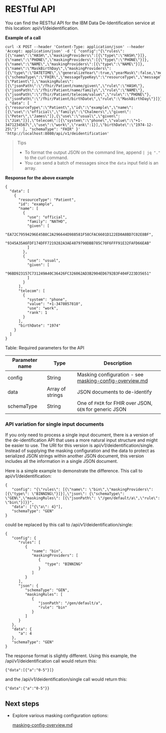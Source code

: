 # RESTful API

You can find the RESTful API for the IBM Data De-Identification service at this location: api/v1/deidentification.

**Example of a call**
```
curl -X POST --header 'Content-Type: application/json' --header 'Accept: application/json' -d '{ "config":"{\"rules\":[{\"name\":\"HASH\",\"maskingProviders\":[{\"type\":\"HASH\"}]},{\"name\":\"PHONE\",\"maskingProviders\":[{\"type\":\"PHONE\"}]},{\"name\":\"NAME\",\"maskingProviders\":[{\"type\":\"NAME\"}]},{\"name\":\"MaskBirthDay\",\"maskingProviders\":[{\"type\":\"DATETIME\",\"generalizeYear\":true,\"yearMask\":false,\"monthMask\":false,\"dayMask\":false,\"hourMask\":false,\"minuteMask\":false,\"secondMask\":false}]}],\"json\":{\"schemaType\":\"FHIR\",\"messageTypeKey\":\"resourceType\",\"messageTypes\":[\"Patient\"],\"maskingRules\":[{\"jsonPath\":\"/fhir/Patient/name/given\",\"rule\":\"HASH\"},{\"jsonPath\":\"/fhir/Patient/name/family\",\"rule\":\"NAME\"},{\"jsonPath\":\"/fhir/Patient/telecom/value\",\"rule\":\"PHONE\"},{\"jsonPath\":\"/fhir/Patient/birthDate\",\"rule\":\"MaskBirthDay\"}]}}" , "data": [  "{\"resourceType\":\"Patient\",\"id\":\"example\",\"name\":[{\"use\":\"official\",\"family\":\"Chalmers\",\"given\":[\"Peter\",\"James\"]},{\"use\":\"usual\",\"given\":[\"Jim\"]}],\"telecom\":[{\"system\":\"phone\",\"value\":\"+1-3471234567\",\"use\":\"work\",\"rank\":1}],\"birthDate\":\"1974-12-25\"}"  ], "schemaType": "FHIR" }' 'http://localhost:8080/api/v1/deidentification'
```

> Tips
>- To format the output JSON on the command line, append `| jq "."` to the curl command.
>- You can send a batch of messages since the `data` input field is an array.

**Response for the above example**

```
{
  "data": [
    {
      "resourceType": "Patient",
      "id": "example",
      "name": [
        {
          "use": "official",
          "family": "NATHO",
          "given": [
            "EA72C79594296E45B8C2A296644D988581F58CFAC6601D122ED0A8BD7C02E8BF",
            "9345A35A6FDF174DFF7219282A3AE4879790DBB785C70F6FFF91E32FAFD66EAB"
          ]
        },
        {
          "use": "usual",
          "given": [
            "96BD923157C731249A40C36426FC326062AD3B2904ED6792B3F404F223D35651"
          ]
        }
      ],
      "telecom": [
        {
          "system": "phone",
          "value": "+1-3478057810",
          "use": "work",
          "rank": 1
        }
      ],
      "birthDate": "1974"
    }
  ]
}
```

Table: Required parameters for the API

| **Parameter name**      | **Type**         | **Description**                                                   |
|-------------------------|------------------|-------------------------------------------------------------------|
| config                  | String           | Masking configuration - see [masking-config-overview.md](masking-config-overview.md) |                                           
| data                    | Array of strings | JSON documents to de-identify                                     |
| schemaType              | String           | One of `FHIR` for FHIR over JSON, `GEN` for generic JSON         |


### API variation for single input documents
If you only need to process a single input document, there is a version of the de-identification API that uses a more natural input structure and might be easier to use. The URI for this version is api/v1/deidentification/single.  Instead of supplying the masking configuration and the data to protect as serialized JSON strings within another JSON document, this version includes all the information in a single JSON document.  

Here is a simple example to demonstrate the difference.  This call to api/v1/deidentification:
```
{
   "config": "{\"rules\": [{\"name\": \"bin\",\"maskingProviders\": [{\"type\": \"BINNING\"}]}],\"json\": {\"schemaType\": \"GEN\",\"maskingRules\": [{\"jsonPath\": \"/gen/default/a\",\"rule\": \"bin\"}]}}",
   "data": ["{\"a\": 4}"],
   "schemaType": "GEN"
}
```

could be replaced by this call to /api/v1/deidentification/single:
```
{
   "config": {
      "rules": [
         {
            "name": "bin",
            "maskingProviders": [
               {
                  "type": "BINNING"
               }
            ]
         }
      ],
      "json": {
         "schemaType": "GEN",
         "maskingRules": [
            {
               "jsonPath": "/gen/default/a",
               "rule": "bin"
            }
         ]
      }
   },
   "data": {
      "a": 4
   },
   "schemaType": "GEN"
}
```

The response format is slightly different.  Using this example, the /api/v1/deidentification call would return this:
```
{"data":[{"a":"0-5"}]}
```

and the /api/v1/deidentification/single call would return this:
```
{"data":{"a":"0-5"}}
```


## Next steps

- Explore various masking configuration options:

   [masking-config-overview.md](masking-config-overview.md)

